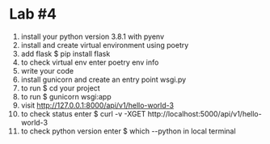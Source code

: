 # Lab #4
1. install your python version 3.8.1 with pyenv
1. install and create virtual environment using poetry
3. add flask 
$ pip install flask
4. to check virtual env enter poetry env info
5. write your code 
6. install gunicorn and create an entry point wsgi.py
7. to run $ cd your project
7. to run $ gunicorn wsgi:app
8. visit http://127.0.0.1:8000/api/v1/hello-world-3
9. to check status enter  $ curl -v -XGET http://localhost:5000/api/v1/hello-world-3
10. to check python version enter $ which --python in local terminal

